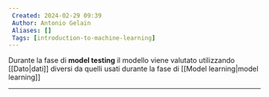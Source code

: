 ```yaml
---
 Created: 2024-02-29 09:39
 Author: Antonio Gelain
 Aliases: []
 Tags: [introduction-to-machine-learning]
---
```


Durante la fase di **model testing** il modello viene valutato utilizzando [[Dato|dati]] diversi da quelli usati durante la fase di [[Model learning|model learning]]

---

